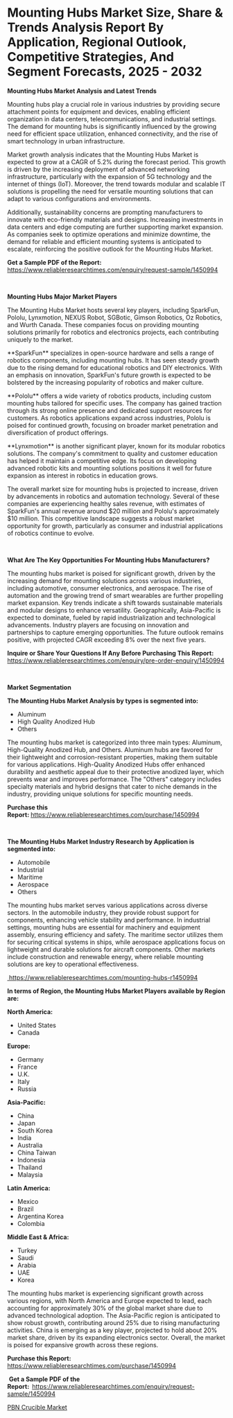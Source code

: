 <p><h1>Mounting Hubs Market Size, Share & Trends Analysis Report By Application, Regional Outlook, Competitive Strategies, And Segment Forecasts, 2025 - 2032</h1></p><p><strong>Mounting Hubs Market Analysis and Latest Trends</strong></p>
<p><p>Mounting hubs play a crucial role in various industries by providing secure attachment points for equipment and devices, enabling efficient organization in data centers, telecommunications, and industrial settings. The demand for mounting hubs is significantly influenced by the growing need for efficient space utilization, enhanced connectivity, and the rise of smart technology in urban infrastructure.</p><p>Market growth analysis indicates that the Mounting Hubs Market is expected to grow at a CAGR of 5.2% during the forecast period. This growth is driven by the increasing deployment of advanced networking infrastructure, particularly with the expansion of 5G technology and the internet of things (IoT). Moreover, the trend towards modular and scalable IT solutions is propelling the need for versatile mounting solutions that can adapt to various configurations and environments.</p><p>Additionally, sustainability concerns are prompting manufacturers to innovate with eco-friendly materials and designs. Increasing investments in data centers and edge computing are further supporting market expansion. As companies seek to optimize operations and minimize downtime, the demand for reliable and efficient mounting systems is anticipated to escalate, reinforcing the positive outlook for the Mounting Hubs Market.</p></p>
<p><strong>Get a Sample PDF of the Report:&nbsp;</strong> <a href="https://www.reliableresearchtimes.com/enquiry/request-sample/1450994?utm_campaign=2513&utm_medium=2&utm_source=Github&utm_content=ia&utm_term=17022025&utm_id=mounting-hubs">https://www.reliableresearchtimes.com/enquiry/request-sample/1450994</a></p>
<p>&nbsp;</p>
<p><strong>Mounting Hubs Major Market Players</strong></p>
<p><p>The Mounting Hubs Market hosts several key players, including SparkFun, Pololu, Lynxmotion, NEXUS Robot, SGBotic, Gimson Robotics, Oz Robotics, and Wurth Canada. These companies focus on providing mounting solutions primarily for robotics and electronics projects, each contributing uniquely to the market.</p><p>**SparkFun** specializes in open-source hardware and sells a range of robotics components, including mounting hubs. It has seen steady growth due to the rising demand for educational robotics and DIY electronics. With an emphasis on innovation, SparkFun's future growth is expected to be bolstered by the increasing popularity of robotics and maker culture.</p><p>**Pololu** offers a wide variety of robotics products, including custom mounting hubs tailored for specific uses. The company has gained traction through its strong online presence and dedicated support resources for customers. As robotics applications expand across industries, Pololu is poised for continued growth, focusing on broader market penetration and diversification of product offerings.</p><p>**Lynxmotion** is another significant player, known for its modular robotics solutions. The company's commitment to quality and customer education has helped it maintain a competitive edge. Its focus on developing advanced robotic kits and mounting solutions positions it well for future expansion as interest in robotics in education grows.</p><p>The overall market size for mounting hubs is projected to increase, driven by advancements in robotics and automation technology. Several of these companies are experiencing healthy sales revenue, with estimates of SparkFun's annual revenue around $20 million and Pololu's approximately $10 million. This competitive landscape suggests a robust market opportunity for growth, particularly as consumer and industrial applications of robotics continue to evolve.</p></p>
<p>&nbsp;</p>
<p><strong>What Are The Key Opportunities For Mounting Hubs Manufacturers?</strong></p>
<p><p>The mounting hubs market is poised for significant growth, driven by the increasing demand for mounting solutions across various industries, including automotive, consumer electronics, and aerospace. The rise of automation and the growing trend of smart wearables are further propelling market expansion. Key trends indicate a shift towards sustainable materials and modular designs to enhance versatility. Geographically, Asia-Pacific is expected to dominate, fueled by rapid industrialization and technological advancements. Industry players are focusing on innovation and partnerships to capture emerging opportunities. The future outlook remains positive, with projected CAGR exceeding 8% over the next five years.</p></p>
<p><strong>Inquire or Share Your Questions If Any Before Purchasing This Report:</strong> <a href="https://www.reliableresearchtimes.com/enquiry/pre-order-enquiry/1450994?utm_campaign=2513&utm_medium=2&utm_source=Github&utm_content=ia&utm_term=17022025&utm_id=mounting-hubs">https://www.reliableresearchtimes.com/enquiry/pre-order-enquiry/1450994</a></p>
<p>&nbsp;</p>
<p><strong>Market Segmentation</strong></p>
<p><strong>The Mounting Hubs Market Analysis by types is segmented into:</strong></p>
<p><ul><li>Aluminum</li><li>High Quality Anodized Hub</li><li>Others</li></ul></p>
<p><p>The mounting hubs market is categorized into three main types: Aluminum, High-Quality Anodized Hub, and Others. Aluminum hubs are favored for their lightweight and corrosion-resistant properties, making them suitable for various applications. High-Quality Anodized Hubs offer enhanced durability and aesthetic appeal due to their protective anodized layer, which prevents wear and improves performance. The "Others" category includes specialty materials and hybrid designs that cater to niche demands in the industry, providing unique solutions for specific mounting needs.</p></p>
<p><strong>Purchase this Report:&nbsp;</strong><a href="https://www.reliableresearchtimes.com/purchase/1450994?utm_campaign=2513&utm_medium=2&utm_source=Github&utm_content=ia&utm_term=17022025&utm_id=mounting-hubs">https://www.reliableresearchtimes.com/purchase/1450994</a></p>
<p>&nbsp;</p>
<p><strong>The Mounting Hubs Market Industry Research by Application is segmented into:</strong></p>
<p><ul><li>Automobile</li><li>Industrial</li><li>Maritime</li><li>Aerospace</li><li>Others</li></ul></p>
<p><p>The mounting hubs market serves various applications across diverse sectors. In the automobile industry, they provide robust support for components, enhancing vehicle stability and performance. In industrial settings, mounting hubs are essential for machinery and equipment assembly, ensuring efficiency and safety. The maritime sector utilizes them for securing critical systems in ships, while aerospace applications focus on lightweight and durable solutions for aircraft components. Other markets include construction and renewable energy, where reliable mounting solutions are key to operational effectiveness.</p></p>
<p><a href="https://www.reliableresearchtimes.com/mounting-hubs-r1450994?utm_campaign=2513&utm_medium=2&utm_source=Github&utm_content=ia&utm_term=17022025&utm_id=mounting-hubs">&nbsp;https://www.reliableresearchtimes.com/mounting-hubs-r1450994</a></p>
<p><strong>In terms of Region, the Mounting Hubs Market Players available by Region are:</strong></p>
<p>
    <p> <strong> North America: </strong>
        <ul>
            <li>United States</li>
            <li>Canada</li>
        </ul>
        </p> 
    <p> <strong> Europe: </strong>
        <ul>
            <li>Germany</li>
            <li>France</li>
            <li>U.K.</li>
            <li>Italy</li>
            <li>Russia</li>
        </ul>
        </p> 
    <p> <strong> Asia-Pacific: </strong>
        <ul>
            <li>China</li>
            <li>Japan</li>
            <li>South Korea</li>
            <li>India</li>
            <li>Australia</li>
            <li>China Taiwan</li>
            <li>Indonesia</li>
            <li>Thailand</li>
            <li>Malaysia</li>
        </ul>
        </p> 
    <p> <strong> Latin America: </strong>
        <ul>
            <li>Mexico</li>
            <li>Brazil</li>
            <li>Argentina Korea</li>
            <li>Colombia</li>
        </ul>
        </p> 
    <p> <strong> Middle East & Africa: </strong>
        <ul>
            <li>Turkey</li>
            <li>Saudi</li>
            <li>Arabia</li>
            <li>UAE</li>
            <li>Korea</li>
        </ul>
    </p>
    </p>
<p><p>The mounting hubs market is experiencing significant growth across various regions, with North America and Europe expected to lead, each accounting for approximately 30% of the global market share due to advanced technological adoption. The Asia-Pacific region is anticipated to show robust growth, contributing around 25% due to rising manufacturing activities. China is emerging as a key player, projected to hold about 20% market share, driven by its expanding electronics sector. Overall, the market is poised for expansive growth across these regions.</p></p>
<p><strong>Purchase this Report: </strong><a href="https://www.reliableresearchtimes.com/purchase/1450994?utm_campaign=2513&utm_medium=2&utm_source=Github&utm_content=ia&utm_term=17022025&utm_id=mounting-hubs">https://www.reliableresearchtimes.com/purchase/1450994</a></p>
<p>&nbsp;<strong>Get a Sample PDF of the Report:&nbsp;&nbsp;</strong><a href="https://www.reliableresearchtimes.com/enquiry/request-sample/1450994?utm_campaign=2513&utm_medium=2&utm_source=Github&utm_content=ia&utm_term=17022025&utm_id=mounting-hubs">https://www.reliableresearchtimes.com/enquiry/request-sample/1450994</a></p>
<p><strong></strong></p>
<p><p><a href="https://github.com/ramraomeyie/Market-Research-Report-List-1/blob/main/pbn-crucible-market.md?utm_campaign=2513&utm_medium=2&utm_source=Github&utm_content=ia&utm_term=17022025&utm_id=mounting-hubs">PBN Crucible Market</a></p></p>